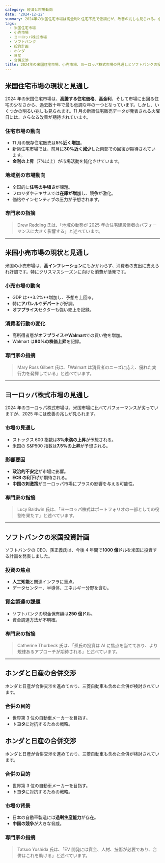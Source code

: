 ```yaml
---
category: 経済と市場動向
date: '2024-12-22'
summary: 2024年の米国住宅市場は高金利と住宅不足で低調だが、改善の兆しも見られる。小売市場は高インフレーションにもかかわらず好調で、特にクリスマスシーズンに向けた消費が活発。ヨーロッパ株式市場は米国に比べて劣るが、2025年には改善が期待される。ソフトバンクは今後4年間で1000億ドルを米国に投資する計画を発表。ホンダと日産は合併交渉を進め、三菱自動車も含めた合併を検討中。
tags:
  - 米国住宅市場
  - 小売市場
  - ヨーロッパ株式市場
  - ソフトバンク
  - 投資計画
  - ホンダ
  - 日産
  - 合併交渉
title: 2024年の米国住宅市場、小売市場、ヨーロッパ株式市場の見通しとソフトバンクの投資計画
---
```


## 米国住宅市場の現状と見通し

2024 年の米国住宅市場は、**高騰する住宅価格**、**高金利**、そして市場に出回る住宅の少なさから、過去数十年で最も低調な年の一つとなっています。しかし、いくつかの明るい兆しも見られます。11 月の新築住宅販売データが発表される火曜日には、さらなる改善が期待されています。

### 住宅市場の動向

- 11 月の既存住宅販売は**5%近く増加**。
- 新築住宅市場では、前月に**30%近く減少**した南部での回復が期待されています。
- **金利の上昇**（7%以上）が市場活動を鈍化させています。

### 地域別の市場動向

- 全国的に**住宅の手頃さ**が課題。
- フロリダやテキサスでは**在庫が増加**し、競争が激化。
- 価格やインセンティブの圧力が予想されます。

### 専門家の指摘

> Drew Redding 氏は、「地域の動態が 2025 年の住宅建設業者のパフォーマンスに大きく影響する」と述べています。

---

## 米国小売市場の現状と見通し

米国の小売市場は、**高インフレーション**にもかかわらず、消費者の支出に支えられ好調です。特にクリスマスシーズンに向けた消費が活発です。

### 小売市場の動向

- GDP は**3.2%**増加し、予想を上回る。
- 特に**アパレル**や**デパート**が好調。
- **オフプライス**セクターも強い売上を記録。

### 消費者行動の変化

- 高所得者層が**オフプライス**や**Walmart**での買い物を増加。
- Walmart は**80%の株価上昇**を記録。

### 専門家の指摘

> Mary Ross Gilbert 氏は、「Walmart は消費者のニーズに応え、優れた実行力を発揮している」と述べています。

---

## ヨーロッパ株式市場の見通し

2024 年のヨーロッパ株式市場は、米国市場に比べてパフォーマンスが劣っていますが、2025 年には改善の兆しが見られます。

### 市場の見通し

- ストックス 600 指数は**3%未満の上昇**が予想される。
- 米国の S&P500 指数は**7.5%の上昇**が予想される。

### 影響要因

- **政治的不安定**が市場に影響。
- **ECB の利下げ**が期待される。
- **中国の刺激策**がヨーロッパ市場にプラスの影響を与える可能性。

### 専門家の指摘

> Lucy Baldwin 氏は、「ヨーロッパ株式はポートフォリオの一部としての役割を果たす」と述べています。

---

## ソフトバンクの米国投資計画

ソフトバンクの CEO、孫正義氏は、今後 4 年間で**1000 億ドル**を米国に投資する計画を発表しました。

### 投資の焦点

- **人工知能**と関連インフラに重点。
- データセンター、半導体、エネルギー分野を含む。

### 資金調達の課題

- ソフトバンクの現金保有額は**250 億ドル**。
- 資金調達方法が不明確。

### 専門家の指摘

> Catherine Thorbeck 氏は、「孫氏の投資は AI に焦点を当てており、より規律あるアプローチが期待される」と述べています。

---

## ホンダと日産の合併交渉

ホンダと日産が合併交渉を進めており、三菱自動車も含めた合併が検討されています。

### 合併の目的

- 世界第 3 位の自動車メーカーを目指す。
- **トヨタ**に対抗するための戦略。

## ホンダと日産の合併交渉

ホンダと日産が合併交渉を進めており、三菱自動車も含めた合併が検討されています。

### 合併の目的

- 世界第 3 位の自動車メーカーを目指す。
- **トヨタ**に対抗するための戦略。

### 市場の背景

- 日本の自動車製造には**過剰生産能力**が存在。
- **中国の競争**が大きな脅威。

### 専門家の指摘

> Tatsuo Yoshida 氏は、「EV 開発には資金、人材、技術が必要であり、合併はこれを助ける」と述べています。
